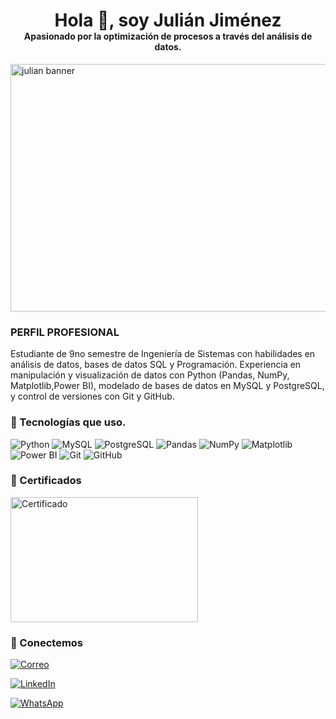<h1 align="center">
  Hola 👋, soy Julián Jiménez <br>
  <small style="font-size: 14px;">Apasionado por la optimización de procesos a través del análisis de datos.</small>
</h1>

<img width="1584" height="396" alt="julian banner" src="https://github.com/user-attachments/assets/e0ff8fd7-4f74-438b-bb8b-e2b3f435891b" />

<h3> PERFIL PROFESIONAL </h3>

<p> Estudiante de 9no semestre de Ingeniería de Sistemas con habilidades en análisis de datos, bases de datos SQL y Programación. Experiencia en manipulación y visualización de datos con Python (Pandas, NumPy, Matplotlib,Power BI), modelado de bases de datos en MySQL y PostgreSQL, y control de versiones con Git y GitHub.

### 🧰 Tecnologías que uso.
![Python](https://img.shields.io/badge/Python-3776AB?style=for-the-badge&logo=python&logoColor=white)
![MySQL](https://img.shields.io/badge/MySQL-00758F?style=for-the-badge&logo=mysql&logoColor=white)
![PostgreSQL](https://img.shields.io/badge/PostgreSQL-336791?style=for-the-badge&logo=postgresql&logoColor=white)
![Pandas](https://img.shields.io/badge/Pandas-150458?style=for-the-badge&logo=pandas&logoColor=white)
![NumPy](https://img.shields.io/badge/NumPy-013243?style=for-the-badge&logo=numpy&logoColor=white)
![Matplotlib](https://img.shields.io/badge/Matplotlib-11557C?style=for-the-badge&logo=matplotlib&logoColor=white)
![Power BI](https://img.shields.io/badge/Power_BI-F2C811?style=for-the-badge&logo=powerbi&logoColor=black)
![Git](https://img.shields.io/badge/Git-F05032?style=for-the-badge&logo=git&logoColor=white)
![GitHub](https://img.shields.io/badge/GitHub-181717?style=for-the-badge&logo=github&logoColor=white)


### 📜 Certificados
<img width="300" height="200" alt="Certificado" src="https://github.com/user-attachments/assets/ff40689b-45e5-43cf-bbb9-5b7d770e02ac" />


### 🤝 Conectemos

<p>
  <a href="mailto:jimeneztorojulian@gmail.com">
    <img src="https://img.shields.io/badge/Gmail-D14836?style=for-the-badge&logo=gmail&logoColor=white" alt="Correo" />
  </a>
</p>

<p>
  <a href="https://www.linkedin.com/in/julian-jimenez-toro-616540185/" target="_blank">
    <img src="https://img.shields.io/badge/LinkedIn-0077B5?style=for-the-badge&logo=linkedin&logoColor=white" alt="LinkedIn" />
  </a>
</p>

<p>
  <a href="https://wa.me/573155751468?text=Hola%20Julian%2C%20te%20contacto%20porque%20estamos%20interesados%20en%20tu%20perfil" target="_blank">
    <img src="https://img.shields.io/badge/WhatsApp-25D366?style=for-the-badge&logo=whatsapp&logoColor=white" alt="WhatsApp" />
  </a>
</p>
